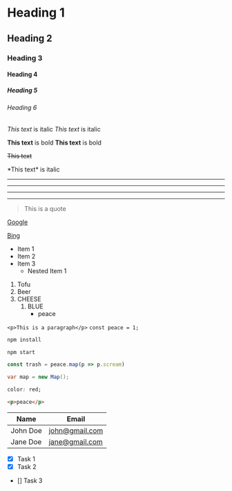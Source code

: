 <!-- Headings -->
# Heading 1
## Heading 2
### Heading 3
#### Heading 4
##### Heading 5
###### Heading 6

<!--- Italics -->

*This text* is italic
_This text_ is italic

<!-- Strong -->

**This text** is bold
__This text__ is bold

<!-- Strikethrough -->

~~This text~~

<!-- Escape characters -->

\*This text\* is italic


<!-- Horizontal Rule -->
- - -
- - -

___
___

<!-- Blockquote -->
> This is a quote

<!-- Links -->

[Google](http://www.google.com
"Google")

[Bing](http://www.bing.com)

<!-- UL -->
* Item 1
* Item 2
* Item 3
    * Nested Item 1

<!-- OL -->
1. Tofu
1. Beer
1. CHEESE  
    1. BLUE
        * peace


<!-- Inline Code Block-->
`<p>This is a paragraph</p>`
`const peace = 1;`

<!-- Images -->
<!-- ![Internet Explorer](https://pngimg.com/uploads/ie_logo/ie_logo_PNG27.png) -->

<!-- Github markdown -->

<!-- Code Blocks -->
```bash
npm install

npm start
```

```javascript
const trash = peace.map(p => p.scream)
```

```csharp
var map = new Map();
```

```css
color: red;

```

```html
<p>peace</p>
```
<!-- Tables -->
|Name|Email|
|-----|-----|
|John Doe|john@gmail.com|
|Jane Doe|jane@gmail.com|

<!-- Tasks Lists -->
* [x] Task 1
* [x] Task 2
* [] Task 3

<!--  -->
<!--  -->
<!--  -->
<!--  -->
<!--  -->
